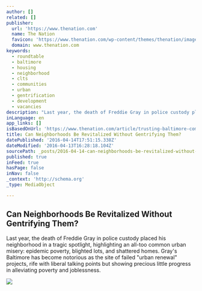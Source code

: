 ```yaml
---
author: []
related: []
publisher:
  url: 'https://www.thenation.com'
  name: The Nation
  favicon: 'https://www.thenation.com/wp-content/themes/thenation/images/favicon.ico'
  domain: www.thenation.com
keywords:
  - roundtable
  - baltimore
  - housing
  - neighborhood
  - clts
  - communities
  - urban
  - gentrification
  - development
  - vacancies
description: "Last year, the death of Freddie Gray in police custody placed his neighborhood in a tragic spotlight, highlighting an all-too common urban misery: epidemic poverty, blighted lots, and shattered homes. Gray's Baltimore has become notorious as the site of failed \"urban renewal\" projects, rife with liberal talking points but showing precious little progress in alleviating poverty and joblessness."
inLanguage: en
app_links: []
isBasedOnUrl: 'https://www.thenation.com/article/trusting-baltimore-communities/'
title: Can Neighborhoods Be Revitalized Without Gentrifying Them?
datePublished: '2016-04-14T17:51:15.338Z'
dateModified: '2016-04-13T16:28:18.104Z'
sourcePath: _posts/2016-04-14-can-neighborhoods-be-revitalized-without-gentrifying-them.md
published: true
inFeed: true
hasPage: false
inNav: false
_context: 'http://schema.org'
_type: MediaObject

---
```

<article style=""><h1>Can Neighborhoods Be Revitalized Without Gentrifying Them?</h1><p>Last year, the death of Freddie Gray in police custody placed his neighborhood in a tragic spotlight, highlighting an all-too common urban misery: epidemic poverty, blighted lots, and shattered homes. Gray's Baltimore has become notorious as the site of failed "urban renewal" projects, rife with liberal talking points but showing precious little progress in alleviating poverty and joblessness.</p><img src="https://www.thenation.com/wp-content/uploads/2016/04/Baltimore_Housing_Police_ap_img-1440x756.jpg" /></article>